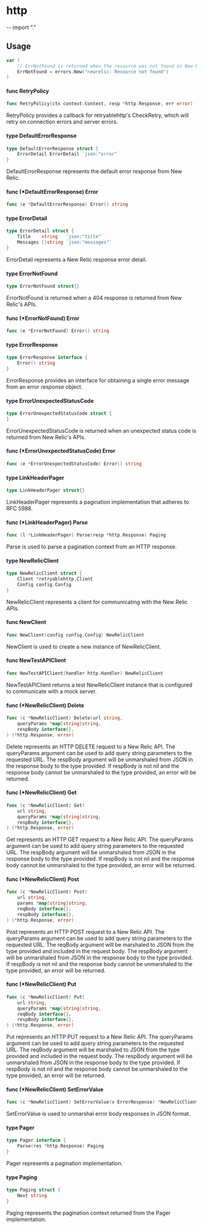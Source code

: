 # http
--
    import "."


## Usage

```go
var (
	// ErrNotFound is returned when the resource was not found in New Relic.
	ErrNotFound = errors.New("newrelic: Resource not found")
)
```

#### func  RetryPolicy

```go
func RetryPolicy(ctx context.Context, resp *http.Response, err error) (bool, error)
```
RetryPolicy provides a callback for retryablehttp's CheckRetry, which will retry
on connection errors and server errors.

#### type DefaultErrorResponse

```go
type DefaultErrorResponse struct {
	ErrorDetail ErrorDetail `json:"error"`
}
```

DefaultErrorResponse represents the default error response from New Relic.

#### func (*DefaultErrorResponse) Error

```go
func (e *DefaultErrorResponse) Error() string
```

#### type ErrorDetail

```go
type ErrorDetail struct {
	Title    string   `json:"title"`
	Messages []string `json:"messages"`
}
```

ErrorDetail represents a New Relic response error detail.

#### type ErrorNotFound

```go
type ErrorNotFound struct{}
```

ErrorNotFound is returned when a 404 response is returned from New Relic's APIs.

#### func (*ErrorNotFound) Error

```go
func (e *ErrorNotFound) Error() string
```

#### type ErrorResponse

```go
type ErrorResponse interface {
	Error() string
}
```

ErrorResponse provides an interface for obtaining a single error message from an
error response object.

#### type ErrorUnexpectedStatusCode

```go
type ErrorUnexpectedStatusCode struct {
}
```

ErrorUnexpectedStatusCode is returned when an unexpected status code is returned
from New Relic's APIs.

#### func (*ErrorUnexpectedStatusCode) Error

```go
func (e *ErrorUnexpectedStatusCode) Error() string
```

#### type LinkHeaderPager

```go
type LinkHeaderPager struct{}
```

LinkHeaderPager represents a pagination implementation that adheres to RFC 5988.

#### func (*LinkHeaderPager) Parse

```go
func (l *LinkHeaderPager) Parse(resp *http.Response) Paging
```
Parse is used to parse a pagination context from an HTTP response.

#### type NewRelicClient

```go
type NewRelicClient struct {
	Client *retryablehttp.Client
	Config config.Config
}
```

NewRelicClient represents a client for communicating with the New Relic APIs.

#### func  NewClient

```go
func NewClient(config config.Config) NewRelicClient
```
NewClient is used to create a new instance of NewRelicClient.

#### func  NewTestAPIClient

```go
func NewTestAPIClient(handler http.Handler) NewRelicClient
```
NewTestAPIClient returns a test NewRelicClient instance that is configured to
communicate with a mock server.

#### func (*NewRelicClient) Delete

```go
func (c *NewRelicClient) Delete(url string,
	queryParams *map[string]string,
	respBody interface{},
) (*http.Response, error)
```
Delete represents an HTTP DELETE request to a New Relic API. The queryParams
argument can be used to add query string parameters to the requested URL. The
respBody argument will be unmarshaled from JSON in the response body to the type
provided. If respBody is not nil and the response body cannot be unmarshaled to
the type provided, an error will be returned.

#### func (*NewRelicClient) Get

```go
func (c *NewRelicClient) Get(
	url string,
	queryParams *map[string]string,
	respBody interface{},
) (*http.Response, error)
```
Get represents an HTTP GET request to a New Relic API. The queryParams argument
can be used to add query string parameters to the requested URL. The respBody
argument will be unmarshaled from JSON in the response body to the type
provided. If respBody is not nil and the response body cannot be unmarshaled to
the type provided, an error will be returned.

#### func (*NewRelicClient) Post

```go
func (c *NewRelicClient) Post(
	url string,
	params *map[string]string,
	reqBody interface{},
	respBody interface{},
) (*http.Response, error)
```
Post represents an HTTP POST request to a New Relic API. The queryParams
argument can be used to add query string parameters to the requested URL. The
reqBody argument will be marshaled to JSON from the type provided and included
in the request body. The respBody argument will be unmarshaled from JSON in the
response body to the type provided. If respBody is not nil and the response body
cannot be unmarshaled to the type provided, an error will be returned.

#### func (*NewRelicClient) Put

```go
func (c *NewRelicClient) Put(
	url string,
	queryParams *map[string]string,
	reqBody interface{},
	respBody interface{},
) (*http.Response, error)
```
Put represents an HTTP PUT request to a New Relic API. The queryParams argument
can be used to add query string parameters to the requested URL. The reqBody
argument will be marshaled to JSON from the type provided and included in the
request body. The respBody argument will be unmarshaled from JSON in the
response body to the type provided. If respBody is not nil and the response body
cannot be unmarshaled to the type provided, an error will be returned.

#### func (*NewRelicClient) SetErrorValue

```go
func (c *NewRelicClient) SetErrorValue(v ErrorResponse) *NewRelicClient
```
SetErrorValue is used to unmarshal error body responses in JSON format.

#### type Pager

```go
type Pager interface {
	Parse(res *http.Response) Paging
}
```

Pager represents a pagination implementation.

#### type Paging

```go
type Paging struct {
	Next string
}
```

Paging represents the pagination context returned from the Pager implementation.
